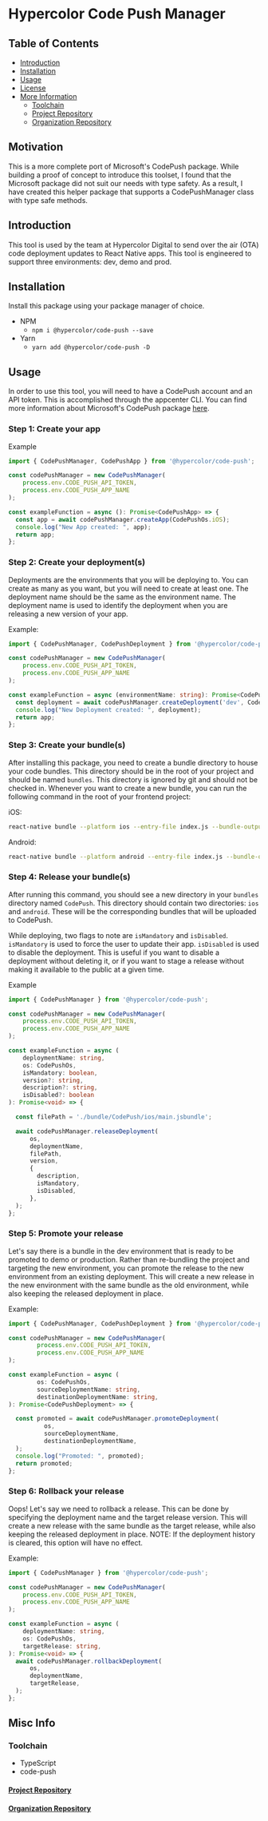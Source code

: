 # Hypercolor Code Push Manager

## Table of Contents

- [Introduction](#introduction)
- [Installation](#installation)
- [Usage](#usage)
- [License](LICENSE)
- [More Information](#more-information)
    - [Toolchain](#toolchain)
    - [Project Repository](#project-repository)
    - [Organization Repository](#organization-repository)

## Motivation

This is a more complete port of Microsoft's CodePush package. While building a proof of concept to introduce this
toolset, I found that the Microsoft package did not suit our needs with type safety. As a result, I have created this
helper package that supports a CodePushManager class with type safe methods.

## Introduction

This tool is used by the team at Hypercolor Digital to send over the air (OTA) code deployment updates to React Native
apps. This tool is engineered to support three environments: dev, demo and prod.


## Installation

Install this package using your package manager of choice.

- NPM
    - `npm i @hypercolor/code-push --save`
- Yarn
    - `yarn add @hypercolor/code-push -D`

## Usage

In order to use this tool, you will need to have a CodePush account and an API token. This is accomplished through the
appcenter CLI. You can find more information about Microsoft's CodePush
package [here](https://microsoft.github.io/code-push/).

### Step 1: Create your app

Example

```typescript
import { CodePushManager, CodePushApp } from '@hypercolor/code-push';

const codePushManager = new CodePushManager(
    process.env.CODE_PUSH_API_TOKEN,
    process.env.CODE_PUSH_APP_NAME
);

const exampleFunction = async (): Promise<CodePushApp> => {
  const app = await codePushManager.createApp(CodePushOs.iOS);
  console.log("New App created: ", app);
  return app;
};
```

### Step 2: Create your deployment(s)

Deployments are the environments that you will be deploying to. You can create as many as you want, but you will need
to create at least one. The deployment name should be the same as the environment name. The deployment name is used to
identify the deployment when you are releasing a new version of your app.

Example:

```typescript
import { CodePushManager, CodePushDeployment } from '@hypercolor/code-push';

const codePushManager = new CodePushManager(
    process.env.CODE_PUSH_API_TOKEN,
    process.env.CODE_PUSH_APP_NAME
);

const exampleFunction = async (environmentName: string): Promise<CodePushDeployment> => {
  const deployment = await codePushManager.createDeployment('dev', CodePushOs.iOS);
  console.log("New Deployment created: ", deployment);
  return app;
};

```

### Step 3: Create your bundle(s)

After installing this package, you need to create a bundle directory to house your code bundles. This directory should
be in the root of your project and should be named `bundles`. This directory is ignored by git and should not be checked
in. Whenever you want to create a new bundle, you can run the following command in the root of your frontend project:

iOS:

```bash
react-native bundle --platform ios --entry-file index.js --bundle-output ./bundle/CodePush/ios/main.jsbundle --assets-dest ./bundle/CodePush/ios --dev false
```

Android:

```bash
react-native bundle --platform android --entry-file index.js --bundle-output ./bundle/CodePush/android/main.jsbundle --assets-dest ./bundle/CodePush/android --dev false
```

### Step 4: Release your bundle(s)

After running this command, you should see a new directory in your `bundles` directory named `CodePush`. This directory
should contain two directories: `ios` and `android`. These will be the corresponding bundles that will be uploaded to
CodePush.

While deploying, two flags to note are `isMandatory` and `isDisabled`. `isMandatory` is used to force the user to update
their app. `isDisabled` is used to disable the deployment. This is useful if you want to disable a deployment without
deleting it, or if you want to stage a release without making it available to the public at a given time.

Example

```typescript
import { CodePushManager } from '@hypercolor/code-push';

const codePushManager = new CodePushManager(
    process.env.CODE_PUSH_API_TOKEN,
    process.env.CODE_PUSH_APP_NAME
);

const exampleFunction = async (
    deploymentName: string,
    os: CodePushOs,
    isMandatory: boolean,
    version?: string,
    description?: string,
    isDisabled?: boolean
): Promise<void> => {

  const filePath = './bundle/CodePush/ios/main.jsbundle';

  await codePushManager.releaseDeployment(
      os,
      deploymentName,
      filePath,
      version,
      {
        description,
        isMandatory,
        isDisabled,
      },
  );
};
```

### Step 5: Promote your release

Let's say there is a bundle in the dev environment that is ready to be promoted to demo or production. Rather than
re-bundling the project and targeting the new environment, you can promote the release to the new environment from an
existing deployment. This will
create a new release in the new environment with the same bundle as the old environment, while also keeping the released
deployment in place.

Example:

```typescript
import { CodePushManager, CodePushDeployment } from '@hypercolor/code-push';

const codePushManager = new CodePushManager(
        process.env.CODE_PUSH_API_TOKEN,
        process.env.CODE_PUSH_APP_NAME
);

const exampleFunction = async (
        os: CodePushOs,
        sourceDeploymentName: string,
        destinationDeploymentName: string,
): Promise<CodePushDeployment> => {

  const promoted = await codePushManager.promoteDeployment(
          os,
          sourceDeploymentName,
          destinationDeploymentName,
  );
  console.log("Promoted: ", promoted);
  return promoted;
};
```

### Step 6: Rollback your release

Oops! Let's say we need to rollback a release. This can be done by specifying the deployment name and the target release
version. This will create a new release with the same bundle as the target release, while also keeping the released
deployment in place. NOTE: If the deployment history is cleared, this option will have no effect.

Example:

```typescript
import { CodePushManager } from '@hypercolor/code-push';

const codePushManager = new CodePushManager(
    process.env.CODE_PUSH_API_TOKEN,
    process.env.CODE_PUSH_APP_NAME
);

const exampleFunction = async (
    deploymentName: string,
    os: CodePushOs,
    targetRelease: string,
): Promise<void> => {
  await codePushManager.rollbackDeployment(
      os,
      deploymentName,
      targetRelease,
  );
};
```

## Misc Info

### Toolchain

- TypeScript
- code-push

#### [Project Repository](https://github.com/hypercolor/code-push)

#### [Organization Repository](https://github.com/hypercolor/)
